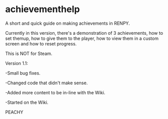 # achievementhelp

A short and quick guide on making achievements in RENPY.

Currently in this version, there's a demonstration of 3 achievements, how to set themup, how to give them to the player, how to view them in a custom screen and how to
reset progress.

This is NOT for Steam.

Version 1.1:

-Small bug fixes.

-Changed code that didn't make sense.

-Added more content to be in-line with the Wiki.

-Started on the Wiki.

PEACHY
